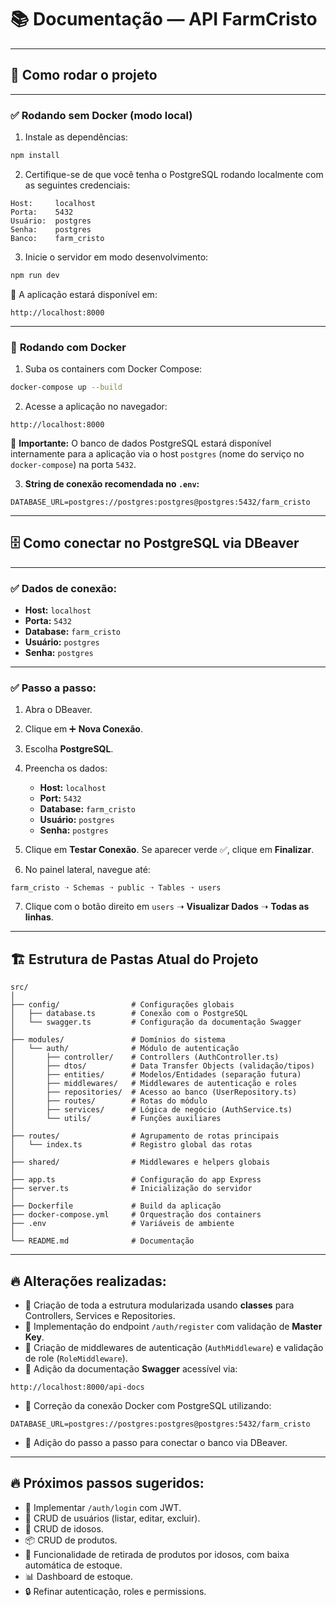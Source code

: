 # 📚 **Documentação — API FarmCristo**

---

## 🚀 **Como rodar o projeto**

---

### ✅ **Rodando sem Docker (modo local)**

1. Instale as dependências:

```bash
npm install
```

2. Certifique-se de que você tenha o PostgreSQL rodando localmente com as seguintes credenciais:

```
Host:     localhost
Porta:    5432
Usuário:  postgres
Senha:    postgres
Banco:    farm_cristo
```

3. Inicie o servidor em modo desenvolvimento:

```bash
npm run dev
```

📍 A aplicação estará disponível em:

```
http://localhost:8000
```

---

### 🐳 **Rodando com Docker**

1. Suba os containers com Docker Compose:

```bash
docker-compose up --build
```

2. Acesse a aplicação no navegador:

```
http://localhost:8000
```

📌 **Importante:**
O banco de dados PostgreSQL estará disponível internamente para a aplicação via o host `postgres` (nome do serviço no `docker-compose`) na porta `5432`.

3. **String de conexão recomendada no `.env`:**

```env
DATABASE_URL=postgres://postgres:postgres@postgres:5432/farm_cristo
```

---

## 🗄️ **Como conectar no PostgreSQL via DBeaver**

---

### ✅ Dados de conexão:

- **Host:** `localhost`
- **Porta:** `5432`
- **Database:** `farm_cristo`
- **Usuário:** `postgres`
- **Senha:** `postgres`

---

### ✅ Passo a passo:

1. Abra o DBeaver.
2. Clique em ➕ **Nova Conexão**.
3. Escolha **PostgreSQL**.
4. Preencha os dados:

   - **Host:** `localhost`
   - **Port:** `5432`
   - **Database:** `farm_cristo`
   - **Usuário:** `postgres`
   - **Senha:** `postgres`

5. Clique em **Testar Conexão**.
   Se aparecer verde ✅, clique em **Finalizar**.
6. No painel lateral, navegue até:

```
farm_cristo ➝ Schemas ➝ public ➝ Tables ➝ users
```

7. Clique com o botão direito em `users` ➝ **Visualizar Dados** ➝ **Todas as linhas**.

---

## 🏗️ **Estrutura de Pastas Atual do Projeto**

```plaintext
src/
│
├── config/                # Configurações globais
│   ├── database.ts        # Conexão com o PostgreSQL
│   └── swagger.ts         # Configuração da documentação Swagger
│
├── modules/               # Domínios do sistema
│   └── auth/              # Módulo de autenticação
│       ├── controller/    # Controllers (AuthController.ts)
│       ├── dtos/          # Data Transfer Objects (validação/tipos)
│       ├── entities/      # Modelos/Entidades (separação futura)
│       ├── middlewares/   # Middlewares de autenticação e roles
│       ├── repositories/  # Acesso ao banco (UserRepository.ts)
│       ├── routes/        # Rotas do módulo
│       ├── services/      # Lógica de negócio (AuthService.ts)
│       └── utils/         # Funções auxiliares
│
├── routes/                # Agrupamento de rotas principais
│   └── index.ts           # Registro global das rotas
│
├── shared/                # Middlewares e helpers globais
│
├── app.ts                 # Configuração do app Express
├── server.ts              # Inicialização do servidor
│
├── Dockerfile             # Build da aplicação
├── docker-compose.yml     # Orquestração dos containers
├── .env                   # Variáveis de ambiente
│
└── README.md              # Documentação
```

---

## 🔥 **Alterações realizadas:**

- 🔹 Criação de toda a estrutura modularizada usando **classes** para Controllers, Services e Repositories.
- 🔹 Implementação do endpoint `/auth/register` com validação de **Master Key**.
- 🔹 Criação de middlewares de autenticação (`AuthMiddleware`) e validação de role (`RoleMiddleware`).
- 🔹 Adição da documentação **Swagger** acessível via:

```
http://localhost:8000/api-docs
```

- 🔹 Correção da conexão Docker com PostgreSQL utilizando:

```env
DATABASE_URL=postgres://postgres:postgres@postgres:5432/farm_cristo
```

- 🔹 Adição do passo a passo para conectar o banco via DBeaver.

---

## 🔥 **Próximos passos sugeridos:**

- 🔑 Implementar `/auth/login` com JWT.
- 👥 CRUD de usuários (listar, editar, excluir).
- 👵 CRUD de idosos.
- 📦 CRUD de produtos.
- 🔄 Funcionalidade de retirada de produtos por idosos, com baixa automática de estoque.
- 📊 Dashboard de estoque.
- 🔒 Refinar autenticação, roles e permissions.
